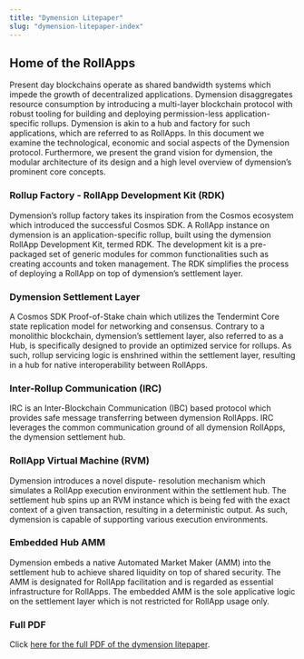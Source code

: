 ```yaml
---
title: "Dymension Litepaper"
slug: "dymension-litepaper-index"
---
```


## Home of the RollApps

Present day blockchains operate as shared bandwidth systems which impede the growth of decentralized applications. Dymension disaggregates resource consumption by introducing a multi-layer blockchain protocol with robust tooling for building and deploying permission-less application-specific rollups. Dymension is akin to a hub and factory for such applications, which are referred to as RollApps. In this document we examine the technological, economic and social aspects of the Dymension protocol. Furthermore, we present the grand vision for dymension, the modular architecture of its design and a high level overview of dymension’s prominent core concepts.

### Rollup Factory - RollApp Development Kit (RDK)

Dymension’s rollup factory takes its inspiration from the Cosmos ecosystem which introduced the successful Cosmos SDK. A RollApp instance on dymension is an application-specific rollup, built using the dymension RollApp Development Kit, termed RDK. The development kit is a pre-packaged set of generic modules for common functionalities such as creating accounts and token management. The RDK simplifies the process of deploying a RollApp on top of dymension’s settlement layer.

### Dymension Settlement Layer

A Cosmos SDK Proof-of-Stake chain which utilizes the Tendermint Core state replication model for networking and consensus. Contrary to a monolithic blockchain, dymension’s settlement layer, also referred to as a Hub, is specifically designed to provide an optimized service for rollups. As such, rollup servicing logic is enshrined within the settlement layer, resulting in a hub for native interoperability between RollApps.

### Inter-Rollup Communication (IRC)

IRC is an Inter-Blockchain Communication (IBC) based protocol which provides safe message transferring between dymension RollApps. IRC leverages the common communication ground of all dymension RollApps, the dymension settlement hub.

### RollApp Virtual Machine (RVM)

Dymension introduces a novel dispute- resolution mechanism which simulates a RollApp execution environment within the settlement hub. The settlement hub spins up an RVM instance which is being fed with the exact context of a given transaction, resulting in a deterministic output. As such, dymension is capable of supporting various execution environments.

### Embedded Hub AMM

Dymension embeds a native Automated Market Maker (AMM) into the settlement hub to achieve shared liquidity on top of shared security. The AMM is designated for RollApp facilitation and is regarded as essential infrastructure for RollApps. The embedded AMM is the sole applicative logic on the settlement layer which is not restricted for RollApp usage only.

### Full PDF

Click [here for the full PDF of the dymension litepaper](https://litepaper.dymension.xyz/).
